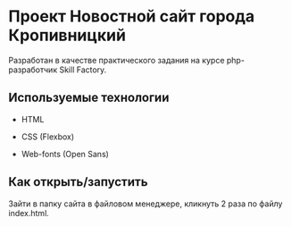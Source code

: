 # Проект Новостной сайт города Кропивницкий

Разработан в качестве практического задания на курсе php-разработчик Skill Factory.


## Используемые технологии

* HTML

* CSS (Flexbox)

* Web-fonts (Open Sans)

## Как открыть/запустить

Зайти в папку сайта в файловом менеджере, кликнуть 2 раза по файлу index.html.